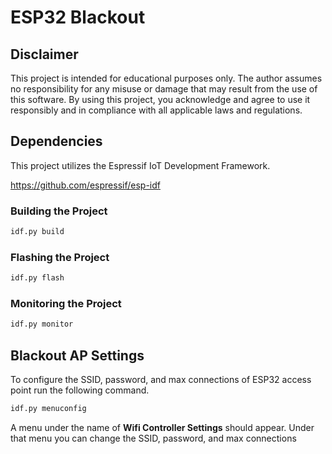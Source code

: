# ESP32 Blackout

## Disclaimer

This project is intended for educational purposes only. The author assumes no responsibility for any misuse or damage that may result from the use of this software. By using this project, you acknowledge and agree to use it responsibly and in compliance with all applicable laws and regulations.

## Dependencies

This project utilizes the Espressif IoT Development Framework.

https://github.com/espressif/esp-idf

### Building the Project

```bash
idf.py build
```

### Flashing the Project

```bash
idf.py flash 
```

### Monitoring the Project

```bash
idf.py monitor
```

## Blackout AP Settings

To configure the SSID, password, and max connections of ESP32 access point run the following command.

```bash
idf.py menuconfig
```

A menu under the name of **Wifi Controller Settings** should appear. Under that menu you can change the SSID, password, and max connections